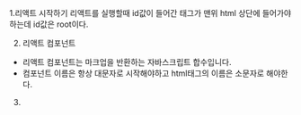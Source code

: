 1.리액트 시작하기
리액트를 실행할때 id값이 들어간 태그가 맨위 html 상단에 들어가야 하는데 id값은 root이다.

2. 리액트 컴포넌트
 - 리액트 컴포넌트는 마크업을 반환하는 자바스크립트 합수입니다.
 - 컴포넌트 이름은 항상 대문자로 시작해야하고 html태그의 이름은 소문자로 해야한다.
3.  